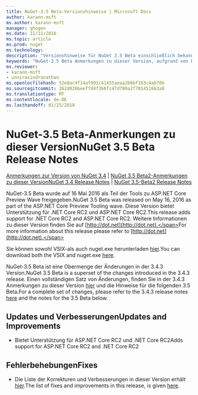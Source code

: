 ```yaml
---
title: NuGet-3.5 Beta-Versionshinweise | Microsoft Docs
author: karann-msft
ms.author: karann-msft
manager: ghogen
ms.date: 11/11/2016
ms.topic: article
ms.prod: nuget
ms.technology: 
description: "Versionshinweise für NuGet 3.5 Beta einschließlich bekannte Probleme, Fehlerbehebungen, Funktionen und Archivierung von dcrs Design."
keywords: "NuGet-3.5 Beta Anmerkungen zu dieser Version, aufgrund von Fehlerbehebungen, bekannte Probleme, zusätzliche Funktionen, Archivierung von dcrs Design"
ms.reviewer:
- karann-msft
- unniravindranathan
ms.openlocfilehash: 52e8ac4f14af991c41455aeaa2b0bf163c4ab70b
ms.sourcegitcommit: 262d026beeffd4f3b6fc47d780a2f701451663a8
ms.translationtype: MT
ms.contentlocale: de-DE
ms.lasthandoff: 01/25/2018
---
```

# <a name="nuget-35-beta-release-notes"></a><span data-ttu-id="8dd79-104">NuGet-3.5 Beta-Anmerkungen zu dieser Version</span><span class="sxs-lookup"><span data-stu-id="8dd79-104">NuGet 3.5 Beta Release Notes</span></span>

<span data-ttu-id="8dd79-105">[Anmerkungen zur Version von NuGet 3.4](../release-notes/nuget-3.4.md) | [NuGet 3.5 Beta2-Anmerkungen zu dieser Version](../release-notes/nuget-3.5-Beta2.md)</span><span class="sxs-lookup"><span data-stu-id="8dd79-105">[NuGet 3.4 Release Notes](../release-notes/nuget-3.4.md) | [NuGet 3.5-Beta2 Release Notes](../release-notes/nuget-3.5-Beta2.md)</span></span>

<span data-ttu-id="8dd79-106">NuGet-3.5 Beta wurde auf 16 Mai 2016 als Teil der Tools zu ASP.NET Core Preview Wave freigegeben.</span><span class="sxs-lookup"><span data-stu-id="8dd79-106">NuGet 3.5 Beta was released on May 16, 2016 as part of the ASP.NET Core Preview Tooling wave.</span></span> <span data-ttu-id="8dd79-107">Diese Version bietet Unterstützung für .NET Core RC2 und ASP.NET Core RC2.</span><span class="sxs-lookup"><span data-stu-id="8dd79-107">This release adds support for .NET Core RC2 and ASP.NET Core RC2.</span></span> <span data-ttu-id="8dd79-108">Weitere Informationen zu dieser Version finden Sie auf [http://dot.net](http://dot.net).</span><span class="sxs-lookup"><span data-stu-id="8dd79-108">For more information about this release please refer to [http://dot.net](http://dot.net).</span></span>

<span data-ttu-id="8dd79-109">Sie können sowohl VSIX-als auch nuget.exe herunterladen [hier](https://dist.nuget.org/index.html).</span><span class="sxs-lookup"><span data-stu-id="8dd79-109">You can download both the VSIX and nuget.exe [here](https://dist.nuget.org/index.html).</span></span>

<span data-ttu-id="8dd79-110">NuGet-3.5 Beta ist eine Obermenge der Änderungen in der 3.4.3 Version.</span><span class="sxs-lookup"><span data-stu-id="8dd79-110">NuGet 3.5 Beta is a superset of the changes introduced in the 3.4.3 release.</span></span> <span data-ttu-id="8dd79-111">Einen vollständigen Satz von Änderungen, finden Sie in der 3.4.3 Anmerkungen zu dieser Version [hier](https://github.com/NuGet/Home/issues?q=is%3Aissue+milestone%3A3.4.3+is%3Aclosed) und die Hinweise für die folgenden 3.5 Beta.</span><span class="sxs-lookup"><span data-stu-id="8dd79-111">For a complete set of changes, please refer to the 3.4.3 release notes [here](https://github.com/NuGet/Home/issues?q=is%3Aissue+milestone%3A3.4.3+is%3Aclosed) and the notes for the 3.5 Beta below.</span></span>

## <a name="updates-and-improvements"></a><span data-ttu-id="8dd79-112">Updates und Verbesserungen</span><span class="sxs-lookup"><span data-stu-id="8dd79-112">Updates and Improvements</span></span>

* <span data-ttu-id="8dd79-113">Bietet Unterstützung für ASP.NET Core RC2 und .NET Core RC2</span><span class="sxs-lookup"><span data-stu-id="8dd79-113">Adds support for ASP.NET Core RC2 and .NET Core RC2</span></span>

## <a name="fixes"></a><span data-ttu-id="8dd79-114">Fehlerbehebungen</span><span class="sxs-lookup"><span data-stu-id="8dd79-114">Fixes</span></span>

* <span data-ttu-id="8dd79-115">Die Liste der Korrekturen und Verbesserungen in dieser Version erhält [hier](https://github.com/NuGet/Home/issues?q=is%3Aissue+milestone%3A%223.5+Beta%22+is%3Aclosed).</span><span class="sxs-lookup"><span data-stu-id="8dd79-115">The list of fixes and improvements in this release, is given [here](https://github.com/NuGet/Home/issues?q=is%3Aissue+milestone%3A%223.5+Beta%22+is%3Aclosed).</span></span>